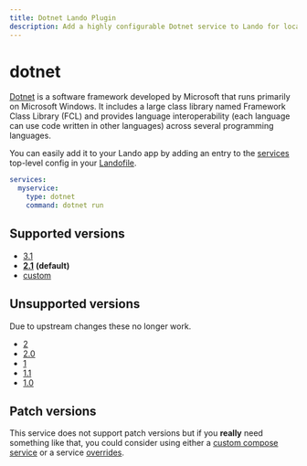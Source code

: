 ```yaml
---
title: Dotnet Lando Plugin
description: Add a highly configurable Dotnet service to Lando for local development with all the power of Docker and Docker Compose.
---
```


# dotnet

[Dotnet](https://en.wikipedia.org/wiki/.NET_Framework) is a software framework developed by Microsoft that runs primarily on Microsoft Windows. It includes a large class library named Framework Class Library (FCL) and provides language interoperability (each language can use code written in other languages) across several programming languages.

You can easily add it to your Lando app by adding an entry to the [services](https://docs.lando.dev/core/v3/services.html) top-level config in your [Landofile](https://docs.lando.dev/core/v3).

```yaml
services:
  myservice:
    type: dotnet
    command: dotnet run
```

## Supported versions

*   [3.1](https://hub.docker.com/_/microsoft-dotnet-sdk/)
*   **[2.1](https://hub.docker.com/_/microsoft-dotnet-sdk)** **(default)**
*   [custom](https://docs.lando.dev/core/v3/lando-service.html#overrides)

## Unsupported versions

Due to upstream changes these no longer work.

*   [2](https://hub.docker.com/_/microsoft-dotnet-core)
*   [2.0](https://hub.docker.com/_/microsoft-dotnet-core)
*   [1](https://hub.docker.com/_/microsoft-dotnet-core)
*   [1.1](https://hub.docker.com/_/microsoft-dotnet-core)
*   [1.0](https://hub.docker.com/_/microsoft-dotnet-core)

## Patch versions

This service does not support patch versions but if you **really** need something like that, you could consider using either a [custom compose service](https://docs.lando.dev/compose) or a service [overrides](https://docs.lando.dev/core/v3/services.html#overrides).
